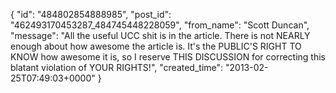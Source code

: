  {
   "id": "484802854888985",
   "post_id": "462493170453287_484745448228059",
   "from_name": "Scott Duncan",
   "message": "All the useful UCC shit is in the article. There is not NEARLY enough about how awesome the article is. It's the PUBLIC'S RIGHT TO KNOW how awesome it is, so I reserve THIS DISCUSSION for correcting this blatant violation of YOUR RIGHTS!",
   "created_time": "2013-02-25T07:49:03+0000"
 }
